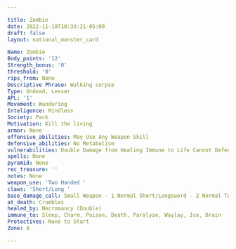 ```yaml
---

title: Zombie
date: 2022-11-10T10:33:21-05:00
draft: false
layout: national_monster_card

Name: Zombie
Body_points: '12'
Strength_bonus: '0'
threshold: '0'
rips_from: None
Descriptive Phrase: Walking corpse
Type: Undead, Lesser
APL: '1'
Movement: Wandering
Inteligence: Mindless
Society: Pack
Motivation: Kill the living
armor: None
offensive_abilities: May Use Any Weapon Skill
defensive_abilities: No Metabolism
vulnerabilities: Double Damage from Healing Immune to Life Cannot Defend Against Attacks
spells: None
pyramid: None
rec_treasure: ''
notes: None
weapon_use: 'Two Handed '
claws: 'Short/Long '
base_damage_call: Small Weapon - 1 Normal Short/Longsword - 2 Normal Two Handed - 3 Normal
at_death: Crumbles
healed_by: Necromancy (Double)
immune_to: Sleep, Charm, Poison, Death, Paralyze, Waylay, Ice, Drain
Protectives: None to Start
Zone: A

---
```


